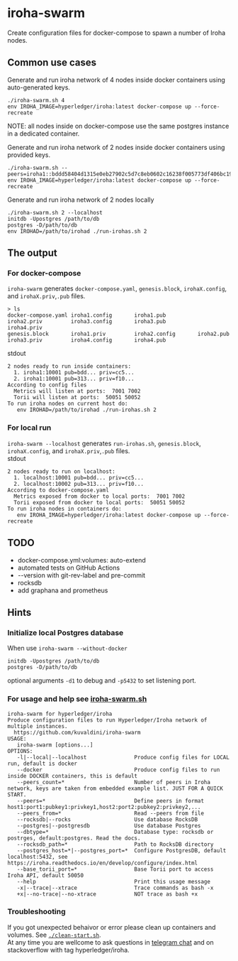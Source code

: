 # iroha-swarm
Create configuration files for docker-compose to spawn a number of Iroha nodes.

## Common use cases
Generate and run iroha network of 4 nodes inside docker containers using auto-generated keys.
```
./iroha-swarm.sh 4
env IROHA_IMAGE=hyperledger/iroha:latest docker-compose up --force-recreate
```
NOTE: all nodes inside on docker-compose use the same postgres instance in a dedicated container.

Generate and run iroha network of 2 nodes inside docker containers using provided keys.
```
./iroha-swarm.sh --peers=iroha1::bddd58404d1315e0eb27902c5d7c8eb0602c16238f005773df406bc191308929:cc5013e43918bd0e5c4d800416c88bed77892ff077929162bb03ead40a745e88,iroha2::313a07e6384776ed95447710d15e59148473ccfc052a681317a72a69f2a49910:f101537e319568c765b2cc89698325604991dca57b9716b58016b253506cab70,
env IROHA_IMAGE=hyperledger/iroha:latest docker-compose up --force-recreate
```

Generate and run iroha network of 2 nodes locally
```
./iroha-swarm.sh 2 --localhost
initdb -Upostgres /path/to/db
postgres -D/path/to/db
env IROHAD=/path/to/irohad ./run-irohas.sh 2
```

## The output
### For docker-compose
`iroha-swarm` generates `docker-compose.yaml`, `genesis.block`, `irohaX.config`, and `irohaX.priv`,`.pub` files.
```
> ls
docker-compose.yaml iroha1.config       iroha1.pub          iroha2.priv         iroha3.config       iroha3.pub          iroha4.priv
genesis.block       iroha1.priv         iroha2.config       iroha2.pub          iroha3.priv         iroha4.config       iroha4.pub
```
stdout
```
2 nodes ready to run inside containers:
  1. iroha1:10001 pub=bdd... priv=cc5...
  2. iroha1:10001 pub=313... priv=f10...
According to config files
  Metrics will listen at ports:  7001 7002
  Torii will listen at ports:  50051 50052
To run iroha nodes on current host do:
   env IROHAD=/path/to/irohad ./run-irohas.sh 2
```

### For local run
`iroha-swarm --localhost` generates `run-irohas.sh`, `genesis.block`, `irohaX.config`, and `irohaX.priv`,`.pub` files.  
stdout
```
2 nodes ready to run on localhost:
  1. localhost:10001 pub=bdd... priv=cc5...
  2. localhost:10002 pub=313... priv=f10...
According to docker-compose.yaml
  Metrics exposed from docker to local ports:  7001 7002
  Torii exposed from docker to local ports:  50051 50052
To run iroha nodes in containers do:
   env IROHA_IMAGE=hyperledger/iroha:latest docker-compose up --force-recreate
```

## TODO
* docker-compose.yml:volumes: auto-extend
* automated tests on GitHub Actions
* --version with git-rev-label and pre-commit
* rocksdb
* add graphana and prometheus

## Hints

### Initialize local Postgres database
When use `iroha-swarm --without-docker`
```
initdb -Upostgres /path/to/db
postgres -D/path/to/db
```
optional arguments `-d1` to debug and `-p5432` to set listening port.

### For usage and help see [iroha-swarm.sh](./iroha-swarm.sh)
```
iroha-swarm for hyperledger/iroha
Produce configuration files to run Hyperledger/Iroha network of multiple instances.
  https://github.com/kuvaldini/iroha-swarm
USAGE:
   iroha-swarm [options...]
OPTIONS:
   -l|--local|--localhost               Produce config files for LOCAL run, default is docker
   --docker                             Produce config files to run inside DOCKER containers, this is default
   --peers_count=*                      Number of peers in Iroha network, keys are taken from embedded example list. JUST FOR A QUICK START.
   --peers=*                            Define peers in format host1:port1:pubkey1:privkey1,host2:port2:pubkey2:privkey2,...
   --peers_from=*                       Read --peers from file
   --rocksdb|--rocks                    Use database RocksDB
   --postgres|--postgresdb              Use database Postgres
   --dbtype=*                           Database type: rocksdb or postrges, default:postgres. Read the docs.
   --rocksdb_path=*                     Path to RocksDB directory
   --postgres_host=*|--postgres_port=*  Configure PostgresDB, default localhost:5432, see https://iroha.readthedocs.io/en/develop/configure/index.html
   --base_torii_port=*                  Base Torii port to access Iroha API, default 50050
   --help                               Print this usage message
   -x|--trace|--xtrace                  Trace commands as bash -x
   +x|--no-trace|--no-xtrace            NOT trace as bash +x
```

### Troubleshooting
If you got unexpected behaivor or error please clean up containers and volumes. See [`./clean-start.sh`](./clean-start.sh).  
At any time you are wellcome to ask questions in [telegram chat](https://t.me/hyperledgeriroha) and on stackoverflow with tag hyperledger/iroha.
